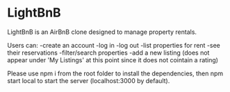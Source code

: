 # LightBnB

LightBnB is an AirBnB clone designed to manage property rentals. 

Users can:
-create an account
-log in
-log out
-list properties for rent
-see their reservations
-filter/search properties
-add a new listing (does not appear under 'My Listings' at this point since it does not cointain a rating)

Please use npm i from the root folder to install the dependencies, then npm start local to start the server (localhost:3000 by default).